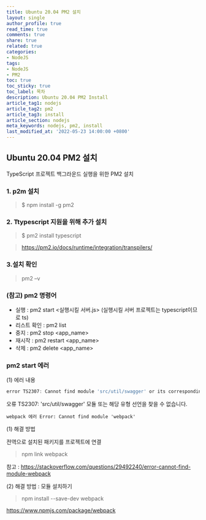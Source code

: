 ```yaml
---
title: Ubuntu 20.04 PM2 설치
layout: single
author_profile: true
read_time: true
comments: true
share: true
related: true
categories:
- NodeJS
tags:
- NodeJS
- PM2
toc: true
toc_sticky: true
toc_label: 목차
description: Ubuntu 20.04 PM2 Install
article_tag1: nodejs
article_tag2: pm2
article_tag3: install
article_section: nodejs
meta_keywords: nodejs, pm2, install
last_modified_at: '2022-05-23 14:00:00 +0800'
---
```


## Ubuntu 20.04 PM2 설치

TypeScript 프로젝트 백그라운드 실행을 위한 PM2 설치

### 1. p2m 설치
> $ npm install -g pm2

### 2. Ttypescript 지원을 위해 추가 설치

> $ pm2 install typescript

> https://pm2.io/docs/runtime/integration/transpilers/

### 3.설치 확인

> pm2 –v

### (참고) pm2 명령어 
  
- 실행 : pm2 start <실행시킬 서버.js> 
(실행시킬 서버 프로젝트는 typescript이므로 ts)
- 리스트 확인 : pm2 list
- 중지 : pm2 stop <app_name>
- 재시작 : pm2 restart <app_name>
- 삭제 : pm2 delete <app_name>

### pm2 start 에러
 
(1) 에러 내용
```js
error TS2307: Cannot find module 'src/util/swagger' or its corresponding type declarations.
```
오류 TS2307: 'src/util/swagger' 모듈 또는 해당 유형 선언을 찾을 수 없습니다.

```
webpack 에러 Error: Cannot find module 'webpack'
```

(1) 해결 방법

전역으로 설치된 패키지를 프로젝트에 연결

> npm link webpack

참고 : https://stackoverflow.com/questions/29492240/error-cannot-find-module-webpack

(2) 해결 방법 : 모듈 설치하기
> npm install --save-dev webpack

https://www.npmjs.com/package/webpack

